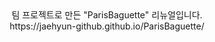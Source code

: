 <div align="center">
  팀 프로젝트로 만든 "ParisBaguette" 리뉴얼입니다.
  <br>
  https://jaehyun-github.github.io/ParisBaguette/
</div>
